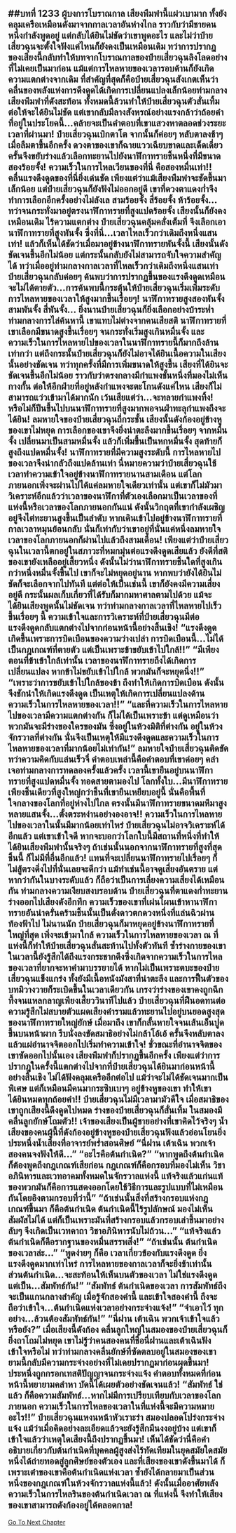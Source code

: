##บทที่ 1233 ผู้บงการโบราณกาล
เสียงพึมพำนี้แผ่วเบามาก ทั้งยังคลุมเครือเหมือนดังมาจากกาลเวลาอันห่างไกล ราวกับว่ามีชายคนหนึ่งกำลังพูดอยู่ แต่กลับได้ยินไม่ชัดว่าเขาพูดอะไร และไม่ว่าป๋ายเสี่ยวฉุนจะตั้งใจฟังแค่ไหนก็ยังคงเป็นเหมือนเดิม
ทว่าการปรากฏของเสียงนี้กลับทำให้บทจากโบราณกาลของป๋ายเสี่ยวฉุนลิงโลดอย่างที่ไม่เคยเป็นมาก่อน แม้แต่การไหลหายของเวลารอบด้านก็ยังเกิดความแตกต่างจากเดิม
ที่สำคัญที่สุดก็คือป๋ายเสี่ยวฉุนสังเกตเห็นว่าคลื่นของพลังแห่งการดึงดูดได้เกิดการเปลี่ยนแปลงเล็กน้อยท่ามกลางเสียงพึมพำที่ดังสะท้อน ทั้งหมดนี้ล้วนทำให้ป๋ายเสี่ยวฉุนตัวสั่นเทิ้ม
ต่อให้จะได้ยินไม่ชัด แต่เขากลับมีลางสังหรณ์อย่างแรงกล้าว่าถ้อยคำที่อยู่ในประโยคนี้...คล้ายจะเป็นคำตอบที่เขาแสวงหาตลอดช่วงระยะเวลาที่ผ่านมา!
ป๋ายเสี่ยวฉุนเบิกตาโต จากนั้นก็ค่อยๆ หลับตาลงช้าๆ เมื่อลืมตาขึ้นอีกครั้ง ดวงตาของเขาก็ฉายแววเฉียบขาดและเด็ดเดี่ยว ครั้นจึงขยับร่างแล้วเลือกทะยานไปยังนาฬิกาทรายชิ้นหนึ่งที่มีขนาดสองร้อยจั้ง!
ความเร็วในการไหลเวียนของที่นี่ คือสองหมื่นเท่า!!
คลื่นแรงดึงดูดของที่นี่ยิ่งเด่นชัด เพียงแต่ว่าแม้เสียงพึมพำจะชัดขึ้นมาเล็กน้อย แต่ป๋ายเสี่ยวฉุนก็ยังฟังไม่ออกอยู่ดี เขาที่ดวงตาแดงก่ำจึงทำการเลือกอีกครั้งอย่างไม่ลังเล สามร้อยจั้ง สี่ร้อยจั้ง ห้าร้อยจั้ง...
ทว่าจนกระทั่งมาอยู่ตรงนาฬิกาทรายที่สูงแปดร้อยจั้ง เสียงนั้นก็ยังคงเหมือนเดิม ไร้ความแตกต่าง ป๋ายเสี่ยวฉุนคลุ้มคลั่งเต็มที่ จึงเลือกเอานาฬิกาทรายที่สูงพันจั้ง ซึ่งที่นี่...เวลาไหลเร็วกว่าเดิมถึงหนึ่งแสนเท่า!
แล้วก็เห็นได้ชัดว่าเมื่อมาอยู่ข้างนาฬิกาทรายพันจั้งนี้ เสียงนั้นดังชัดเจนขึ้นอีกไม่น้อย แต่กระนั้นกลับยังไม่สามารถจับใจความสำคัญได้ ทว่าเมื่ออยู่ท่ามกลางกาลเวลาที่ไหลเร็วกว่าเดิมถึงหนึ่งแสนเท่า ป๋ายเสี่ยวฉุนกลับค่อยๆ ค้นพบว่าการปรากฏขึ้นของแรงดึงดูดเหมือนจะไม่ได้ตายตัว...การค้นพบนี้กระตุ้นให้ป๋ายเสี่ยวฉุนเริ่มเพิ่มระดับการไหลหายของเวลาให้สูงมากขึ้นเรื่อยๆ!
นาฬิกาทรายสูงสองพันจั้ง สามพันจั้ง สี่พันจั้ง...
ยิ่งนานป๋ายเสี่ยวฉุนก็ยิ่งเลือกอย่างบ้าระห่ำ ท่ามกลางการไล่ค้นหานี้ เขาแทบไม่ต่างจากคนเสียสติ นาฬิกาทรายที่เขาเลือกมีขนาดสูงขึ้นเรื่อยๆ จนกระทั่งเริ่มสูงเกินหมื่นจั้ง และความเร็วในการไหลหายไปของเวลาในนาฬิกาทรายนี้ก็มากถึงล้านเท่ากว่า แต่ถึงกระนั้นป๋ายเสี่ยวฉุนก็ยังไม่อาจได้ยินเนื้อความในเสียงนั้นอย่างชัดเจน
ทว่าทุกครั้งที่มีการเพิ่มขนาดให้สูงขึ้น เสียงที่ได้ยินจะชัดเจนขึ้นอีกไม่น้อย ราวกับว่าตรงกลางมีกำแพงชั้นหนึ่งที่มองไม่เห็นกางกั้น ต่อให้อีกฝ่ายที่อยู่หลังกำแพงจะตะโกนดังแค่ไหน เสียงก็ไม่สามารถแว่วเข้ามาได้มากนัก
เว้นเสียแต่ว่า...จะทลายกำแพงทิ้ง! หรือไม่ก็ปีนขึ้นไปบนนาฬิกาทรายที่สูงมากพอจนฝ่าทะลุกำแพงถึงจะได้ยิน!
ลมหายใจของป๋ายเสี่ยวฉุนถี่กระชั้น เสียงนั้นดังก้องอยู่ข้างหูของเขาไม่หยุด การเลือกของเขาจึงยิ่งน่าตะลึงมากขึ้นเรื่อยๆ จากหมื่นจั้ง เปลี่ยนมาเป็นสามหมื่นจั้ง แล้วก็เพิ่มขึ้นเป็นหกหมื่นจั้ง สุดท้ายก็สูงถึงแปดหมื่นจั้ง!
นาฬิกาทรายที่มีความสูงระดับนี้ การไหลหายไปของเวลาจึงน่ากลัวถึงแปดล้านเท่า นี่หมายความว่าป๋ายเสี่ยวฉุนใช้เวลาทำความเข้าใจอยู่ข้างนาฬิกาทรายนานสามเดือน แต่โลกภายนอกเพิ่งจะผ่านไปได้แค่ลมหายใจเดียวเท่านั้น
แต่เขาก็ไม่มัวมาวิเคราะห์อีกแล้วว่าเวลาของนาฬิกาที่ตัวเองเลือกมาเป็นเวลาของที่แห่งนี้หรือเวลาของโลกภายนอกกันแน่ ดังนั้นวิกฤตที่เขากำลังเผชิญอยู่จึงไต่ทะยานสูงขึ้นเป็นลำดับ
หากเดินเข้าไปอยู่ข้างนาฬิกาทรายที่กาลเวลาหมุนย้อนกลับ นั่นก็เท่ากับว่าเขาอยู่ที่นั่นแค่หนึ่งลมหายใจ เวลาของโลกภายนอกก็ผ่านไปแล้วถึงสามเดือน!
เพียงแต่ว่าป๋ายเสี่ยวฉุนในเวลานี้ตกอยู่ในสภาวะที่หมกมุ่นต่อแรงดึงดูดเสียแล้ว ยังดีที่สติของเขายังเหลืออยู่เสี้ยวหนึ่ง ดังนั้นไม่ว่านาฬิกาทรายชิ้นใดที่สูงเกินกว่าหนึ่งหมื่นจั้งขึ้นไป เขาก็จะไม่หยุดอยู่นาน หากพบว่ายังได้ยินไม่ชัดก็จะเลือกจากไปทันที
แต่ต่อให้เป็นเช่นนี้ เขาก็ยังคงมีความเสี่ยงอยู่ดี กระนั้นผลเก็บเกี่ยวที่ได้รับก็มากมหาศาลตามไปด้วย แม้จะได้ยินเสียงพูดนั้นไม่ชัดเจน ทว่าท่ามกลางกาลเวลาที่ไหลหายไปเร็วขึ้นเรื่อยๆ นี้ ความเข้าใจและการวิเคราะห์ที่ป๋ายเสี่ยวฉุนมีต่อแรงดึงดูดกลับแตกต่างไปจากก่อนหน้านี้อย่างสิ้นเชิง!
“แรงดึงดูดเกิดขึ้นเพราะการบิดเบือนของความว่างเปล่า การบิดเบือนนี้...ไม่ได้เป็นกฎเกณฑ์ที่ตายตัว แต่เป็นเพราะข้าขยับเข้าไปใกล้!!”
“มีเพียงตอนที่ข้าเข้าใกล้เท่านั้น เวลาของนาฬิกาทรายถึงได้เกิดการเปลี่ยนแปลง หากข้าไม่ขยับเข้าไปใกล้ พวกมันก็จะหยุดนิ่ง!!”
“เพราะว่าการขยับเข้าไปใกล้ของข้า ถึงทำให้เกิดการบิดเบือน ดังนั้นจึงชักนำให้เกิดแรงดึงดูด เป็นเหตุให้เกิดการเปลี่ยนแปลงด้านความเร็วในการไหลหายของเวลา!!”
“และที่ความเร็วในการไหลหายไปของเวลามีความแตกต่างกัน ก็ไม่ได้เป็นเพราะข้า แต่ดูเหมือนว่าพวกมันจะมีร่างของใครของมัน ซึ่งอยู่ในห้วงมิติที่ต่างกัน อยู่ในห้วงจักรวาลที่ต่างกัน นั่นจึงเป็นเหตุให้มีแรงดึงดูดและความเร็วในการไหลหายของเวลาที่มากน้อยไม่เท่ากัน!” ลมหายใจป๋ายเสี่ยวฉุนติดขัด ทว่าความคิดกับแล่นเร็วจี๋ คำตอบเหล่านี้คือคำตอบที่เขาค่อยๆ คลำเจอท่ามกลางการทดลองครั้งแล้วครั้ง เวลานี้เขายืนอยู่บนนาฬิกาทรายที่สูงแปดหมื่นจั้ง ทอดสายตามองไป โลกทั้งใบ...มีนาฬิกาทรายเพียงชิ้นเดียวที่สูงใหญ่กว่าชิ้นที่เขายืนเหยียบอยู่นี้
นั่นคือพื้นที่ใจกลางของโลกที่อยู่ห่างไปไกล ตรงนั้นมีนาฬิกาทรายขนาดมหึมาสูงหลายแสนจั้ง...ตั้งตระหง่านอย่างองอาจ!!
ความเร็วในการไหลหายไปของเวลาในนั้นมีมากน้อยเท่าไหร่ ป๋ายเสี่ยวฉุนไม่อาจวิเคราะห์ได้อีกแล้ว แต่เขาเข้าใจดี หากจะบอกว่าโลกใบนี้มีสถานที่หนึ่งที่ทำให้ได้ยินเสียงพึมพำนั้นจริงๆ ถ้าเช่นนั้นนอกจากนาฬิกาทรายที่สูงที่สุดชิ้นนี้ ก็ไม่มีที่อื่นอีกแล้ว!
แทนที่จะเปลี่ยนนาฬิกาทรายไปเรื่อยๆ ก็ไม่สู้ตรงดิ่งไปที่นั่นเลยจะดีกว่า แม้ทำเช่นนี้อาจดูเสี่ยงอันตราย แต่หากว่ากันในบางระดับแล้ว ก็ถือว่าเป็นการเลี่ยงความเสี่ยงได้เหมือนกัน
ท่ามกลางความเงียบสงบรอบด้าน ป๋ายเสี่ยวฉุนที่ตาแดงก่ำทะยานร่างออกไปเสียงดังอึกทึก ความเร็วของเขาที่เผ่นโผนเข้าหานาฬิกาทรายอันน่าครั่นคร้ามชิ้นนั้นเป็นดั่งดาวตกดวงหนึ่งที่แล่นฉิวผ่านท้องฟ้าไป ไม่นานนัก ป๋ายเสี่ยวฉุนก็มาหยุดอยู่ข้างนาฬิกาทรายที่ใหญ่ที่สุด เพิ่งจะเข้ามาใกล้ ความเร็วในการไหลหายของเวลา ณ ที่แห่งนี้ก็ทำให้ป๋ายเสี่ยวฉุนสั่นสะท้านไปทั้งตัวทันที
ซ้ำร่างกายของเขาในเวลานี้ยังรู้สึกได้ถึงแรงกระชากดึงซึ่งเกิดจากความเร็วในการไหลของเวลาที่ยากจะหาคำมาบรรยายได้ หากไม่เป็นเพราะตบะของป๋ายเสี่ยวฉุนแข็งแกร่ง ทั้งยังมีเนื้อหนังมังสาที่น่าตะลึง และการฟื้นตัวของบทมิวางวายก็ระเบิดขึ้นในเวลาเดียวกัน เกรงว่าร่างของเขาคงถูกฉีกทึ้งจนแหลกลาญเพียงเสี้ยววินาทีไปแล้ว
ป๋ายเสี่ยวฉุนที่ฝืนอดทนต่อความรู้สึกไม่สบายตัวแผดเสียงคำรามแล้วทะยานไปอยู่บนยอดสูงสุดของนาฬิกาทรายใหญ่ยักษ์ เมื่อมาถึง เขาก็กลั้นหายใจจนเส้นเอ็นปูดขึ้นบนหน้าผาก รีบนั่งลงขัดสมาธิอย่างไม่กล้าโอ้เอ้ ครั้นจึงหลับตาลงแล้วแผ่อำนาจจิตออกไปเริ่มทำความเข้าใจ!
ชั่วขณะที่อำนาจจิตของเขาซัดออกไปนั้นเอง เสียงพึมพำก็ปรากฏขึ้นอีกครั้ง เพียงแต่ว่าการปรากฎในครั้งนี้แตกต่างไปจากที่ป๋ายเสี่ยวฉุนได้ยินมาก่อนหน้านี้อย่างสิ้นเชิง ไม่ได้ฟังคลุมเครืออีกต่อไป แม้ว่าจะไม่ได้ชัดเจนมากเป็นพิเศษ แต่ก็เหมือนมีคนมากระซิบเบาๆ อยู่ข้างหูของเขา ทำให้เขาได้ยินหมดทุกถ้อยคำ!!
ป๋ายเสี่ยวฉุนไม่มีเวลามามัวดีใจ เมื่อสมาธิของเขาถูกเสียงนี้ดึงดูดไปหมด ร่างของป๋ายเสี่ยวฉุนก็สั่นเทิ้ม ในสมองมีคลื่นลูกยักษ์โถมตัว!!
เจ้าของเสียงเป็นผู้ชายอย่างที่เขาคิดไว้จริงๆ น้ำเสียงของคนผู้นี้ที่ดังก้องอยู่ข้างหูของป๋ายเสี่ยวฉุนฟังแล้วอ่อนโยนยิ่ง ประหนึ่งน้ำเสียงที่อาจารย์พร่ำสอนศิษย์
“นี่ฝาน เต้าเฉิน พวกเจ้าสองคนจงฟังให้ดี...”
“อะไรคือต้นกำเนิด?”
“หากพูดถึงต้นกำเนิด ก็ต้องพูดถึงกฎเกณฑ์เสียก่อน กฎเกณฑ์ก็คือกรอบที่มองไม่เห็น วิชาอภินิหารและเวทอาคมทั้งหมดในจักรวาลแห่งนี้ แท้จริงแล้วแก่นแท้ของพวกมันก็คือการแสดงออกโดยใช้วิธีการและรูปแบบที่ไม่เหมือนกันโดยอิงตามกรอบที่ว่านี้”
“ถ้าเช่นนั้นสิ่งที่สร้างกรอบแห่งกฎเกณฑ์ขึ้นมา ก็คือต้นกำเนิด ต้นกำเนิดนี้ไร้รูปลักษณ์ มองไม่เห็น สัมผัสไม่ได้ แต่ก็เป็นเพราะมันที่สร้างกรอบแล้วกรอบเล่าขึ้นมาอย่างลับๆ จึงเกิดเป็นเวทคาถา วิชาอภินิหารนับไม่ถ้วน...”
“แท้จริงแล้วต้นกำเนิดก็คือรากฐานของหมื่นสรรพสิ่ง!”
“ถ้าเช่นนั้น ต้นกำเนิดของเวลาล่ะ...”
“พูดง่ายๆ ก็คือ เวลาเกี่ยวข้องกับแรงดึงดูด ยิ่งแรงดึงดูดมากเท่าไหร่ การไหลหายของกาลเวลาก็จะยิ่งช้าเท่านั้น ส่วนต้นกำเนิด...จะสะท้อนให้เห็นบนตัวของเวลา ไม่ใช่แรงดึงดูด แต่เป็น...สัมพัทธ์กัน!”
“สัมพัทธ์ ต้นกำเนิดของเวลา การสัมพัทธ์ถึงจะเป็นแกนกลางสำคัญ เมื่อรู้จักสองคำนี้ และเข้าใจสองคำนี้ ถึงจะถือว่าเข้าใจ...ต้นกำเนิดแห่งเวลาอย่างกระจ่างแจ้ง!”
“จำเอาไว้ ทุกอย่าง...ล้วนต้องสัมพัทธ์กัน!”
“นี่ฝาน เต้าเฉิน พวกเจ้าเข้าใจแล้วหรือยัง?”
เมื่อเสียงนี้ดังก้อง คลื่นลูกใหญ่ในสมองของป๋ายเสี่ยวฉุนก็ยิ่งถาโถมไม่หยุด เขาไม่รู้ว่าคนสองคนที่ชื่อนี่ฝานและเต้าเฉินฟังเข้าใจหรือไม่ ทว่าท่ามกลางคลื่นยักษ์ที่ซัดตลบอยู่ในสมองของเขายามนี้กลับมีความกระจ่างอย่างที่ไม่เคยปรากฏมาก่อนผุดขึ้นมา!
ประหนึ่งถูกกรอกเทสติปัญญาจนกระจ่างแจ้ง คำตอบทั้งหมดที่ก่อนหน้านี้พยายามคลำหา บัดนี้ได้เผยตัวอย่างชัดเจนแล้ว!
“สัมพัทธ์ ใช่แล้ว ก็คือความสัมพัทธ์...หากไม่มีการเปรียบเทียบกับเวลาของโลกภายนอก ความเร็วในการไหลของเวลาในที่แห่งนี้จะมีความหมายอะไร!!” ป๋ายเสี่ยวฉุนแหงนหน้าหัวเราะร่า สมองปลอดโปร่งกระจ่างแจ้ง แม้ว่าเมื่อคิดอย่างละเอียดแล้วจะยังรู้สึกมึนงงอยู่บ้าง แต่เขาก็เข้าใจแล้วว่าเหตุใดเสียงนี้ถึงปรากฏขึ้นมา!
เห็นได้ชัดว่านี่คือคำอธิบายเกี่ยวกับต้นกำเนิดที่บุคคลผู้สูงส่งไร้ทัดเทียมในยุคสมัยใดสมัยหนึ่งได้ถ่ายทอดสู่ลูกศิษย์ของตัวเอง และที่เสียงของเขาดังขึ้นมาได้ ก็เพราะเต๋าของเขาคือต้นกำเนิดแห่งเวลา ซ้ำยังได้กลายมาเป็นส่วนหนึ่งของกฎเกณฑ์ในห้วงจักรวาลแห่งนี้แล้ว!
ดังนั้นเมื่ออาศัยพลังความเร็วในการไหลรินของต้นกำเนิดเวลา ณ ที่แห่งนี้ จึงทำให้เสียงของเขาสามารถดังก้องอยู่ได้ตลอดกาล!
------


[Go To Next Chapter]( ./207.md)